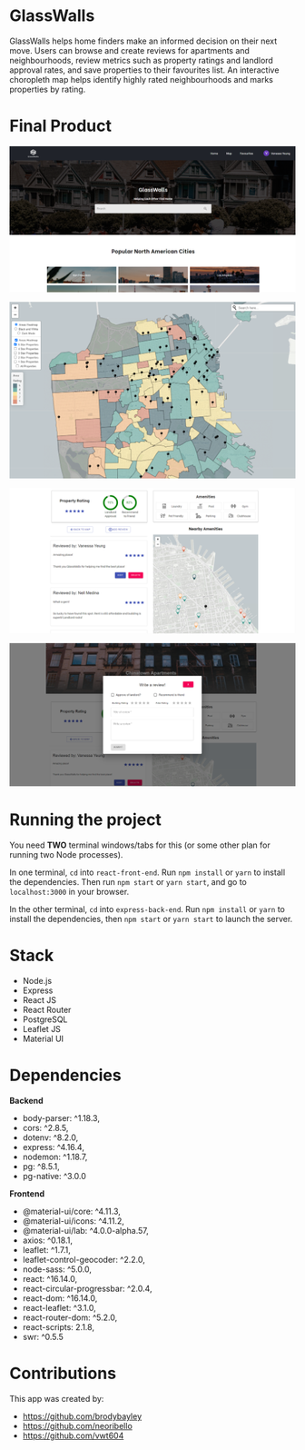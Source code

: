 # GlassWalls

GlassWalls helps home finders make an informed decision on their next move. Users can browse and create reviews for apartments and neighbourhoods, review metrics such as property ratings and landlord approval rates, and save properties to their favourites list. An interactive choropleth map helps identify highly rated neighbourhoods and marks properties by rating. 

# Final Product 

!["Screenshot of Main Page"](https://github.com/brodybayley/final-project/blob/master/docs/Screenshot%202021-04-23%20112217.png)

!["Screenshot of Map"](https://github.com/brodybayley/final-project/blob/master/docs/Screenshot%202021-04-23%20112529.png)

!["Screenshot of Property Details"](https://github.com/brodybayley/final-project/blob/master/docs/Screenshot%202021-04-23%20112408.png)

!["Screenshot of Review Form"](https://github.com/brodybayley/final-project/blob/master/docs/Screenshot%202021-04-23%20112506.png)


# Running the project

You need **TWO** terminal windows/tabs for this (or some other plan for running two Node processes).

In one terminal, `cd` into `react-front-end`. Run `npm install` or `yarn` to install the dependencies. Then run `npm start` or `yarn start`, and go to `localhost:3000` in your browser.

In the other terminal, `cd` into `express-back-end`. Run `npm install` or `yarn` to install the dependencies, then `npm start` or `yarn start` to launch the server.


# Stack

* Node.js
* Express
* React JS
* React Router
* PostgreSQL
* Leaflet JS
* Material UI


# Dependencies

**Backend**
* body-parser: ^1.18.3,
* cors: ^2.8.5,
* dotenv: ^8.2.0,
* express: ^4.16.4,
* nodemon: ^1.18.7,
* pg: ^8.5.1,
* pg-native: ^3.0.0

**Frontend**
* @material-ui/core: ^4.11.3,
* @material-ui/icons: ^4.11.2,
* @material-ui/lab: ^4.0.0-alpha.57,
* axios: ^0.18.1,
* leaflet: ^1.7.1,
* leaflet-control-geocoder: ^2.2.0,
* node-sass: ^5.0.0,
* react: ^16.14.0,
* react-circular-progressbar: ^2.0.4,
* react-dom: ^16.14.0,
* react-leaflet: ^3.1.0,
* react-router-dom: ^5.2.0,
* react-scripts: 2.1.8,
* swr: ^0.5.5


# Contributions

This app was created by:

* https://github.com/brodybayley
* https://github.com/neoribello
* https://github.com/vwt604
